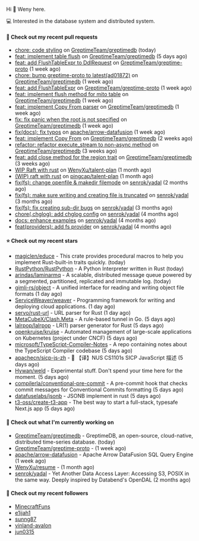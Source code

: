 Hi 👋 Weny here.

💻 Interested in the database system and distributed system.

#### 🔨 Check out my recent pull requests

- [chore: code styling](https://github.com/GreptimeTeam/greptimedb/pull/1137) on [GreptimeTeam/greptimedb](https://github.com/GreptimeTeam/greptimedb) (today)
- [feat: implement table flush](https://github.com/GreptimeTeam/greptimedb/pull/1121) on [GreptimeTeam/greptimedb](https://github.com/GreptimeTeam/greptimedb) (5 days ago)
- [feat: add FlushTableExpr to DdlRequest](https://github.com/GreptimeTeam/greptime-proto/pull/12) on [GreptimeTeam/greptime-proto](https://github.com/GreptimeTeam/greptime-proto) (1 week ago)
- [chore: bump greptime-proto to latest(ad01872)](https://github.com/GreptimeTeam/greptimedb/pull/1102) on [GreptimeTeam/greptimedb](https://github.com/GreptimeTeam/greptimedb) (1 week ago)
- [feat: add FlushTableExpr](https://github.com/GreptimeTeam/greptime-proto/pull/11) on [GreptimeTeam/greptime-proto](https://github.com/GreptimeTeam/greptime-proto) (1 week ago)
- [feat: implement flush method for mito table](https://github.com/GreptimeTeam/greptimedb/pull/1094) on [GreptimeTeam/greptimedb](https://github.com/GreptimeTeam/greptimedb) (1 week ago)
- [feat: implement Copy From parser](https://github.com/GreptimeTeam/greptimedb/pull/1092) on [GreptimeTeam/greptimedb](https://github.com/GreptimeTeam/greptimedb) (1 week ago)
- [fix: fix panic when the root is not specified](https://github.com/GreptimeTeam/greptimedb/pull/1089) on [GreptimeTeam/greptimedb](https://github.com/GreptimeTeam/greptimedb) (1 week ago)
- [fix(docs): fix typos](https://github.com/apache/arrow-datafusion/pull/5403) on [apache/arrow-datafusion](https://github.com/apache/arrow-datafusion) (1 week ago)
- [feat: implement Copy From](https://github.com/GreptimeTeam/greptimedb/pull/1064) on [GreptimeTeam/greptimedb](https://github.com/GreptimeTeam/greptimedb) (2 weeks ago)
- [refactor: refactor execute_stream to non-async method](https://github.com/GreptimeTeam/greptimedb/pull/980) on [GreptimeTeam/greptimedb](https://github.com/GreptimeTeam/greptimedb) (3 weeks ago)
- [feat: add close method for the region trait](https://github.com/GreptimeTeam/greptimedb/pull/970) on [GreptimeTeam/greptimedb](https://github.com/GreptimeTeam/greptimedb) (3 weeks ago)
- [WIP Raft with rust](https://github.com/WenyXu/talent-plan/pull/1) on [WenyXu/talent-plan](https://github.com/WenyXu/talent-plan) (1 month ago)
- [(WIP) raft with rust](https://github.com/pingcap/talent-plan/pull/456) on [pingcap/talent-plan](https://github.com/pingcap/talent-plan) (1 month ago)
- [fix(fs): change openfile &amp; makedir filemode](https://github.com/senrok/yadal/pull/7) on [senrok/yadal](https://github.com/senrok/yadal) (2 months ago)
- [fix(fs): make sure writing and creating file is truncated](https://github.com/senrok/yadal/pull/6) on [senrok/yadal](https://github.com/senrok/yadal) (3 months ago)
- [fix(fs): fix creating sub-dir bugs](https://github.com/senrok/yadal/pull/5) on [senrok/yadal](https://github.com/senrok/yadal) (3 months ago)
- [chore(.chglog): add chglog config](https://github.com/senrok/yadal/pull/4) on [senrok/yadal](https://github.com/senrok/yadal) (4 months ago)
- [docs: enhance examples](https://github.com/senrok/yadal/pull/3) on [senrok/yadal](https://github.com/senrok/yadal) (4 months ago)
- [feat(providers): add fs provider](https://github.com/senrok/yadal/pull/1) on [senrok/yadal](https://github.com/senrok/yadal) (4 months ago)

#### ⭐ Check out my recent stars

- [magiclen/educe](https://github.com/magiclen/educe) - This crate provides procedural macros to help you implement Rust-built-in traits quickly. (today)
- [RustPython/RustPython](https://github.com/RustPython/RustPython) - A Python Interpreter written in Rust (today)
- [arindas/laminarmq](https://github.com/arindas/laminarmq) - A scalable, distributed message queue powered by a segmented, partitioned, replicated and immutable log. (today)
- [gimli-rs/object](https://github.com/gimli-rs/object) - A unified interface for reading and writing object file formats (1 day ago)
- [ServiceWeaver/weaver](https://github.com/ServiceWeaver/weaver) - Programming framework for writing and deploying cloud applications. (1 day ago)
- [servo/rust-url](https://github.com/servo/rust-url) - URL parser for Rust (1 day ago)
- [MetaCubeX/Clash.Meta](https://github.com/MetaCubeX/Clash.Meta) - A rule-based tunnel in Go. (5 days ago)
- [lalrpop/lalrpop](https://github.com/lalrpop/lalrpop) - LR(1) parser generator for Rust (5 days ago)
- [openkruise/kruise](https://github.com/openkruise/kruise) - Automated management of large-scale applications on Kubernetes (project under CNCF) (5 days ago)
- [microsoft/TypeScript-Compiler-Notes](https://github.com/microsoft/TypeScript-Compiler-Notes) - A repo containing notes about the TypeScript Compiler codebase (5 days ago)
- [apachecn/sicp-js-zh](https://github.com/apachecn/sicp-js-zh) - :book: 【译】NUS CS1101s SICP JavaScript 描述 (5 days ago)
- [Hywan/weld](https://github.com/Hywan/weld) - Experimental stuff. Don&#39;t spend your time here for the moment. (5 days ago)
- [compilerla/conventional-pre-commit](https://github.com/compilerla/conventional-pre-commit) - A pre-commit hook that checks commit messages for Conventional Commits formatting (5 days ago)
- [datafuselabs/jsonb](https://github.com/datafuselabs/jsonb) - JSONB implement in rust (5 days ago)
- [t3-oss/create-t3-app](https://github.com/t3-oss/create-t3-app) - The best way to start a full-stack, typesafe Next.js app  (5 days ago)

#### 👷 Check out what I'm currently working on

- [GreptimeTeam/greptimedb](https://github.com/GreptimeTeam/greptimedb) - GreptimeDB, an open-source, cloud-native, distributed time-series database. (today)
- [GreptimeTeam/greptime-proto](https://github.com/GreptimeTeam/greptime-proto) -  (1 week ago)
- [apache/arrow-datafusion](https://github.com/apache/arrow-datafusion) - Apache Arrow DataFusion SQL Query Engine (1 week ago)
- [WenyXu/resume](https://github.com/WenyXu/resume) -  (1 month ago)
- [senrok/yadal](https://github.com/senrok/yadal) - Yet Another Data Access Layer: Accessing S3, POSIX in the same way. Deeply inspired by Databend&#39;s OpenDAL (2 months ago)

#### 👯 Check out my recent followers

- [MinecraftFuns](https://github.com/MinecraftFuns)
- [e1ijah1](https://github.com/e1ijah1)
- [sunng87](https://github.com/sunng87)
- [vinland-avalon](https://github.com/vinland-avalon)
- [jun0315](https://github.com/jun0315)


